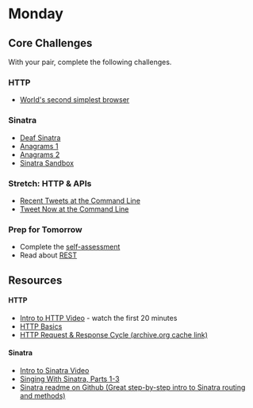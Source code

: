 # Monday

## Core Challenges
With your pair, complete the following challenges.

### HTTP
- [World's second simplest
browser](../../../../world-s-second-simplest-browser-challenge)

### Sinatra
- [Deaf
Sinatra](../../../../deaf-sinatra-1-synchronous-forms-challenge)
- [Anagrams 1](../../../../anagram-server-1-the-basics-challenge)
- [Anagrams 2](../../../../anagram-server-2-ludicrous-speed-challenge)
- [Sinatra Sandbox](../../../../sinatra-sandbox-challenge)

### Stretch: HTTP & APIs
- [Recent Tweets at the Command
Line](../../../../recent-tweets-command-line-challenge)
- [Tweet Now at the Command
Line](../../../../tweet-now-command-line-challenge)

### Prep for Tomorrow

- Complete the [self-assessment](https://gist.github.com/case-eee/8e455a04e69afde8bc00)
- Read about [REST](https://gist.github.com/case-eee/72715407554996828e0c)

## Resources

#### HTTP
- [Intro to HTTP Video](https://talks.devbootcamp.com/intro-to-http) - watch the first 20 minutes
- [HTTP Basics](http://www3.ntu.edu.sg/home/ehchua/programming/webprogramming/http_basics.html)
- [HTTP Request & Response Cycle (archive.org cache link)](https://web.archive.org/web/20130705214517/http://devhub.fm/http-requestresponse-basics)

#### Sinatra
- [Intro to Sinatra Video](https://talks.devbootcamp.com/intro-to-sinatra-1)
- [Singing With Sinatra, Parts 1-3](http://net.tutsplus.com/tutorials/ruby/singing-with-sinatra/)
- [Sinatra readme on Github (Great step-by-step intro to Sinatra routing and methods)](https://github.com/sinatra/sinatra)

